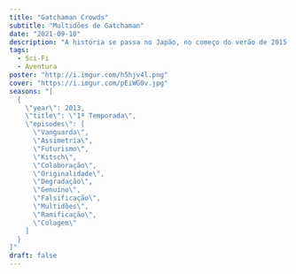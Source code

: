 ```yaml
---
title: "Gatchaman Crowds"
subtitle: "Multidões de Gatchaman"
date: "2021-09-10"
description: "A história se passa no Japão, no começo do verão de 2015. 180,000 pessoas vivem na cidade de Tachikawa, a \"segunda metrópole\" da área de Tóquio. Entre essas pessoas, existem os \"Gatchaman\" — guerreiros que lutam em trajes especiais reforçados que recebem poder do \"NOTE\", a manifestação de poderes espirituais especiais em seres vivos. Um conselho escoltou um grupo de indivíduos com poderes latentes para proteger a Terra de criminosos alienígenas. Nos anos atuais, o conselho designou guerreiros Gatchaman para lidar com a misteriosa entidade conhecida como \"MESS\"."
tags:
  - Sci-Fi
  - Aventura
poster: "http://i.imgur.com/h5hjv4l.png"
cover: "https://i.imgur.com/pEiWG0v.jpg"
seasons: "[
  {
    \"year\": 2013,
    \"title\": \"1ª Temporada\",
    \"episodes\": [
      \"Vanguarda\",
      \"Assimetria\",
      \"Futurismo\",
      \"Kitsch\",
      \"Colaboração\",
      \"Originalidade\",
      \"Degradação\",
      \"Genuíno\",
      \"Falsificação\",
      \"Multidões\",
      \"Ramificação\",
      \"Colagem\"
    ]
  }
]"
draft: false
---
```

